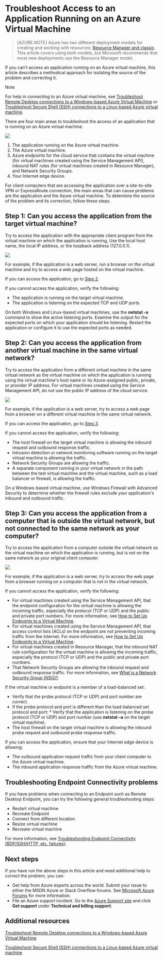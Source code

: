 <properties
    pageTitle="Troubleshoot application access on a VM | Microsoft Azure"
    description="If you can't access an application running on an Azure virtual machine, use these steps to isolate the source of the problem."
    services="virtual-machines"
    documentationCenter=""
    authors="dsk-2015"
    manager="timlt"
    editor=""
    tags="top-support-issue,azure-service-management,azure-resource-manager"/>

<tags
    ms.service="virtual-machines"
    ms.workload="infrastructure-services"
    ms.tgt_pltfrm="na"
    ms.devlang="na"
    ms.topic="article"
    ms.date="11/17/2015"
    ms.author="dkshir"/>

# Troubleshoot Access to an Application Running on an Azure Virtual Machine
> [AZURE.NOTE] Azure has two different deployment models for creating and working with resources:  [Resource Manager and classic](../resource-manager-deployment-model.md). This article covers using both models, but Microsoft recommends that most new deployments use the Resource Manager model.

If you can't access an application running on an Azure virtual machine, this article describes a methodical approach for isolating the source of the problem and correcting it.

> [!NOTE]
> For help in connecting to an Azure virtual machine, see [Troubleshoot Remote Desktop connections to a Windows-based Azure Virtual Machine](virtual-machines-troubleshoot-remote-desktop-connections.md) or [Troubleshoot Secure Shell (SSH) connections to a Linux-based Azure virtual machine](virtual-machines-troubleshoot-ssh-connections.md).
> 
> 
There are four main areas to troubleshoot the access of an application that is running on an Azure virtual machine.

![](./media/virtual-machines-troubleshoot-access-application/tshoot_app_access1.png)

1. The application running on the Azure virtual machine.
2. The Azure virtual machine.
3. Azure endpoints for the cloud service that contains the virtual machine (for virtual machines created using the Service Management API), inbound NAT rules (for virtual machines created in Resource Manager), and Network Security Groups.
4. Your Internet edge device.

For client computers that are accessing the application over a site-to-site VPN or ExpressRoute connection, the main areas that can cause problems are the application and the Azure virtual machine.
To determine the source of the problem and its correction, follow these steps.

## Step 1: Can you access the application from the target virtual machine?
Try to access the application with the appropriate client program from the virtual machine on which the application is running, Use the local host name, the local IP address, or the loopback address (127.0.0.1).

![](./media/virtual-machines-troubleshoot-access-application/tshoot_app_access2.png)

For example, if the application is a web server, run a browser on the virtual machine and try to access a web page hosted on the virtual machine.

If you can access the application, go to [Step 2](#step2.md).

If you cannot access the application, verify the following:

* The application is running on the target virtual machine.
* The application is listening on the expected TCP and UDP ports.

On both Windows and Linux-based virtual machines, use the **netstat -a** command to show the active listening ports. Examine the output for the expected ports on which your application should be listening. Restart the application or configure it to use the expected ports as needed.

## <a id="step2"></a>Step 2: Can you access the application from another virtual machine in the same virtual network?
Try to access the application from a different virtual machine in the same virtual network as the virtual machine on which the application is running using the virtual machine's host name or its Azure-assigned public, private, or provider IP address. For virtual machines created using the Service Management API, do not use the public IP address of the cloud service.

![](./media/virtual-machines-troubleshoot-access-application/tshoot_app_access3.png)

For example, if the application is a web server, try to access a web page from a browser on a different virtual machine in the same virtual network.

If you can access the application, go to [Step 3](#step3.md).

If you cannot access the application, verify the following:

* The host firewall on the target virtual machine is allowing the inbound request and outbound response traffic.
* Intrusion detection or network monitoring software running on the target virtual machine is allowing the traffic.
* Network Security Groups are allowing the traffic.
* A separate component running in your virtual network in the path between the test virtual machine and the virtual machine, such as a load balancer or firewall, is allowing the traffic.

On a Windows-based virtual machine, use Windows Firewall with Advanced Security to determine whether the firewall rules exclude your application's inbound and outbound traffic.

## <a id="step3"></a>Step 3: Can you access the application from a computer that is outside the virtual network, but not connected to the same network as your computer?
Try to access the application from a computer outside the virtual network as the virtual machine on which the application is running, but is not on the same network as your original client computer.

![](./media/virtual-machines-troubleshoot-access-application/tshoot_app_access4.png)

For example, if the application is a web server, try to access the web page from a browser running on a computer that is not in the virtual network.

If you cannot access the application, verify the following:

* For virtual machines created using the Service Management API, that the endpoint configuration for the virtual machine is allowing the incoming traffic, especially the protocol (TCP or UDP) and the public and private port numbers. For more information, see [How to Set Up Endpoints to a Virtual Machine](virtual-machines-set-up-endpoints.md).
* For virtual machines created using the Service Management API, that access control lists (ACLs) on the endpoint are not preventing incoming traffic from the Internet. For more information, see [How to Set Up Endpoints to a Virtual Machine](virtual-machines-set-up-endpoints.md).
* For virtual machines created in Resource Manager, that the inbound NAT rule configuration for the virtual machine is allowing the incoming traffic, especially the protocol (TCP or UDP) and the public and private port numbers.
* That Network Security Groups are allowing the inbound request and outbound response traffic. For more information, see [What is a Network Security Group (NSG)?](virtual-networks-nsg.md).

If the virtual machine or endpoint is a member of a load-balanced set:

* Verify that the probe protocol (TCP or UDP) and port number are correct.
* If the probe protocol and port is different than the load-balanced set protocol and port:  * Verify that the application is listening on the probe protocol (TCP or UDP) and port number (use **netstat –a** on the target virtual machine).
* The host firewall on the target virtual machine is allowing the inbound probe request and outbound probe response traffic.



If you can access the application, ensure that your Internet edge device is allowing:

* The outbound application request traffic from your client computer to the Azure virtual machine.
* The inbound application response traffic from the Azure virtual machine.

## Troubleshooting Endpoint Connectivity problems
If you have problems when connecting to an Endpoint such as Remote Desktop  Endpoint, you can try the following general troubleshooting steps:

* Restart virtual machine
* Recreate Endpoint
* Connect from different location
* Resize virtual machine
* Recreate virtual machine

For more information, see [Troubleshooting Endpoint Connectivity (RDP/SSH/HTTP, etc. failures)](https://social.msdn.microsoft.com/Forums/azure/en-US/538a8f18-7c1f-4d6e-b81c-70c00e25c93d/troubleshooting-endpoint-connectivity-rdpsshhttp-etc-failures?forum=WAVirtualMachinesforWindows).

## Next steps
If you have run the above steps in this article and need additional help to correct the problem, you can:

* Get help from Azure experts across the world. Submit your issue to either the MSDN Azure or Stack Overflow forums. See [Microsoft Azure Forums](https://azure.microsoft.com/support/forums/) for more information.
* File an Azure support incident. Go to the [Azure Support site](https://azure.microsoft.com/support/options/) and click **Get support** under **Technical and billing support**.

## Additional resources
[Troubleshoot Remote Desktop connections to a Windows-based Azure Virtual Machine](virtual-machines-troubleshoot-remote-desktop-connections.md)

[Troubleshoot Secure Shell (SSH) connections to a Linux-based Azure virtual machine](virtual-machines-troubleshoot-ssh-connections.md)

